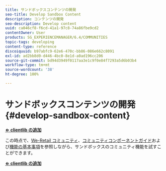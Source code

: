 ```yaml
---
title: サンドボックスコンテンツの開発
seo-title: Develop Sandbox Content
description: コンテンツの開発
seo-description: Develop content
uuid: ca046cf8-f6cd-41a1-97c8-74a86fbe9cd2
contentOwner: User
products: SG_EXPERIENCEMANAGER/6.4/COMMUNITIES
topic-tags: developing
content-type: reference
discoiquuid: b97abfc9-62e6-470c-bb86-086e662c8091
exl-id: ad2bb8d0-d446-4bc0-8e1d-a0ad196cc206
source-git-commit: bd94d3949f0117aa3e1c9f0e84f7293a5d6b03b4
workflow-type: tm+mt
source-wordcount: '38'
ht-degree: 100%

---
```


# サンドボックスコンテンツの開発 {#develop-sandbox-content}

**[⇐ clientlib の追加](add-clientlibs.md)**

この時点で、[We-Retail コミュニティ](../../help/sites-developing/we-retail.md)、[コミュニティコンポーネントガイド](components-guide.md)および[機能の基本事項](essentials.md)を参照しながら、サンドボックスのコミュニティ機能を試すことができます。

**[⇐ clientlib の追加](add-clientlibs.md)**

